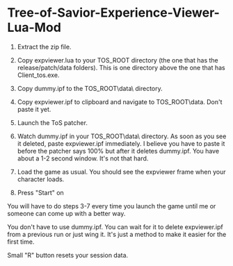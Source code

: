 # Tree-of-Savior-Experience-Viewer-Lua-Mod

1. Extract the zip file.

2. Copy expviewer.lua to your TOS_ROOT directory (the one that has the release/patch/data folders). This is one directory above the one that has Client_tos.exe.

3. Copy dummy.ipf to the TOS_ROOT\data\ directory.

4. Copy expviewer.ipf to clipboard and navigate to TOS_ROOT\data. Don't paste it yet.

5. Launch the ToS patcher.

6. Watch dummy.ipf in your TOS_ROOT\data\ directory. As soon as you see it deleted, paste expviewer.ipf immediately. I believe you have to paste it before the patcher says 100% but after it deletes dummy.ipf. You have about a 1-2 second window. It's not that hard.

7. Load the game as usual. You should see the expviewer frame when your character loads.

8. Press "Start" on

You will have to do steps 3-7 every time you launch the game until me or someone can come up with a better way.

You don't have to use dummy.ipf. You can wait for it to delete expviewer.ipf from a previous run or just wing it. It's just a method to make it easier for the first time.

Small "R" button resets your session data.
